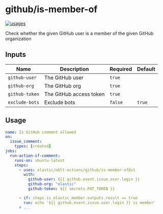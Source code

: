 # <!--name-->github/is-member-of<!--/name-->

[![usages](https://img.shields.io/badge/usages-white?logo=githubactions&logoColor=blue)](https://github.com/search?q=elastic%2Foblt-actions%2Fgithub%2Fis-member-of+%28path%3A.github%2Fworkflows+OR+path%3A**%2Faction.yml+OR+path%3A**%2Faction.yaml%29&type=code)

<!--description-->
Check whether the given GitHub user is a member of the given GitHub organization
<!--/description-->

## Inputs
<!--inputs-->
| Name           | Description             | Required | Default |
|----------------|-------------------------|----------|---------|
| `github-user`  | The GitHub user         | `true`   | ` `     |
| `github-org`   | The GitHub org          | `true`   | ` `     |
| `github-token` | The GitHub access token | `true`   | ` `     |
| `exclude-bots` | Exclude bots            | `false`  | `true`  |
<!--/inputs-->

## Usage

<!--usage action="elastic/oblt-actions/**" version="env:VERSION"-->
```yaml
name: Is GitHub comment allowed
on:
  issue_comment:
    types: [created]
jobs:
  run-action-if-comment:
    runs-on: ubuntu-latest
    steps:
      - uses: elastic/oblt-actions/github/is-member-of@v1
        with:
          github-user: ${{ github.event.issue.user.login }}
          github-org: "elastic"
          github-token: ${{ secrets.PAT_TOKEN }}

      - if: steps.is_elastic_member.outputs.result == true
        run: echo '${{ github.event.issue.user.login }} is member'
      # ...
```
<!--/usage-->
